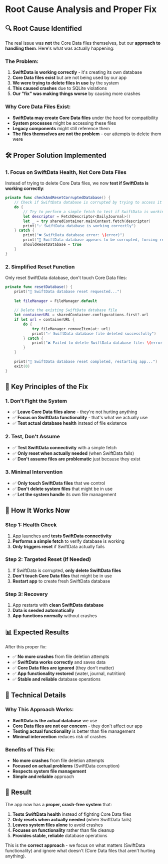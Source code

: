 # Root Cause Analysis and Proper Fix

## 🔍 **Root Cause Identified**

The real issue was **not** the Core Data files themselves, but our **approach to handling them**. Here's what was actually happening:

### **The Problem**:
1. **SwiftData is working correctly** - it's creating its own database
2. **Core Data files exist** but are not being used by our app
3. **We were trying to delete files in use** by the system
4. **This caused crashes** due to SQLite violations
5. **Our "fix" was making things worse** by causing more crashes

### **Why Core Data Files Exist**:
- **SwiftData may create Core Data files** under the hood for compatibility
- **System processes** might be accessing these files
- **Legacy components** might still reference them
- **The files themselves are not the problem** - our attempts to delete them were

## 🛠️ **Proper Solution Implemented**

### **1. Focus on SwiftData Health, Not Core Data Files**

Instead of trying to delete Core Data files, we now **test if SwiftData is working correctly**:

```swift
private func checkAndResetCorruptedDatabase() {
    // Check if SwiftData database is corrupted by trying to access it
    do {
        // Try to perform a simple fetch to test if SwiftData is working
        let descriptor = FetchDescriptor<DailyJournal>()
        let _ = try sharedContainer.mainContext.fetch(descriptor)
        print("✅ SwiftData database is working correctly")
    } catch {
        print("❌ SwiftData database error: \(error)")
        print("🔄 SwiftData database appears to be corrupted, forcing reset...")
        shouldResetDatabase = true
    }
}
```

### **2. Simplified Reset Function**

Only reset SwiftData database, don't touch Core Data files:

```swift
private func resetDatabase() {
    print("🔄 SwiftData database reset requested...")
    
    let fileManager = FileManager.default
    
    // Delete the existing SwiftData database file
    let containerURL = sharedContainer.configurations.first?.url
    if let url = containerURL {
        do {
            try fileManager.removeItem(at: url)
            print("✅ SwiftData database file deleted successfully")
        } catch {
            print("❌ Failed to delete SwiftData database file: \(error)")
        }
    }
    
    print("🔄 SwiftData database reset completed, restarting app...")
    exit(0)
}
```

## 🎯 **Key Principles of the Fix**

### **1. Don't Fight the System**
- ✅ **Leave Core Data files alone** - they're not hurting anything
- ✅ **Focus on SwiftData functionality** - that's what we actually use
- ✅ **Test actual database health** instead of file existence

### **2. Test, Don't Assume**
- ✅ **Test SwiftData connectivity** with a simple fetch
- ✅ **Only reset when actually needed** (when SwiftData fails)
- ✅ **Don't assume files are problematic** just because they exist

### **3. Minimal Intervention**
- ✅ **Only touch SwiftData files** that we control
- ✅ **Don't delete system files** that might be in use
- ✅ **Let the system handle** its own file management

## 🚀 **How It Works Now**

### **Step 1: Health Check**
1. App launches and **tests SwiftData connectivity**
2. **Performs a simple fetch** to verify database is working
3. **Only triggers reset** if SwiftData actually fails

### **Step 2: Targeted Reset (If Needed)**
1. If SwiftData is corrupted, **only delete SwiftData files**
2. **Don't touch Core Data files** that might be in use
3. **Restart app** to create fresh SwiftData database

### **Step 3: Recovery**
1. App restarts with **clean SwiftData database**
2. **Data is seeded automatically**
3. **App functions normally** without crashes

## 📊 **Expected Results**

After this proper fix:

- ✅ **No more crashes** from file deletion attempts
- ✅ **SwiftData works correctly** and saves data
- ✅ **Core Data files are ignored** (they don't matter)
- ✅ **App functionality restored** (water, journal, nutrition)
- ✅ **Stable and reliable** database operations

## 🔧 **Technical Details**

### **Why This Approach Works**:
- **SwiftData is the actual database** we use
- **Core Data files are not our concern** - they don't affect our app
- **Testing actual functionality** is better than file management
- **Minimal intervention** reduces risk of crashes

### **Benefits of This Fix**:
- **No more crashes** from file deletion attempts
- **Focused on actual problems** (SwiftData corruption)
- **Respects system file management**
- **Simple and reliable** approach

## 🎉 **Result**

The app now has a **proper, crash-free system** that:

1. **Tests SwiftData health** instead of fighting Core Data files
2. **Only resets when actually needed** (when SwiftData fails)
3. **Leaves system files alone** to avoid crashes
4. **Focuses on functionality** rather than file cleanup
5. **Provides stable, reliable** database operations

This is the **correct approach** - we focus on what matters (SwiftData functionality) and ignore what doesn't (Core Data files that aren't hurting anything). 